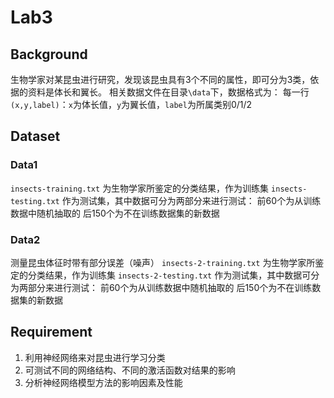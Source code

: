 # Lab3
## Background
生物学家对某昆虫进行研究，发现该昆虫具有3个不同的属性，即可分为3类，依据的资料是体长和翼长。
相关数据文件在目录`\data`下，数据格式为：
每一行 `(x,y,label)`：`x`为体长值，`y`为翼长值，`label`为所属类别0/1/2

## Dataset
### Data1
`insects-training.txt` 为生物学家所鉴定的分类结果，作为训练集
`insects-testing.txt` 作为测试集，其中数据可分为两部分来进行测试：
前60个为从训练数据中随机抽取的
后150个为不在训练数据集的新数据
### Data2
测量昆虫体征时带有部分误差（噪声）
`insects-2-training.txt` 为生物学家所鉴定的分类结果，作为训练集
`insects-2-testing.txt` 作为测试集，其中数据可分为两部分来进行测试：
前60个为从训练数据中随机抽取的
后150个为不在训练数据集的新数据

## Requirement
1. 利用神经网络来对昆虫进行学习分类
2. 可测试不同的网络结构、不同的激活函数对结果的影响
3. 分析神经网络模型方法的影响因素及性能
